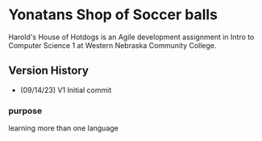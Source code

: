 # Yonatans Shop of Soccer balls

Harold's House of Hotdogs is an Agile development assignment in Intro to Computer Science 1 at Western Nebraska Community College.

## Version History
- (09/14/23) V1 Initial commit

### purpose
learning more than one language
